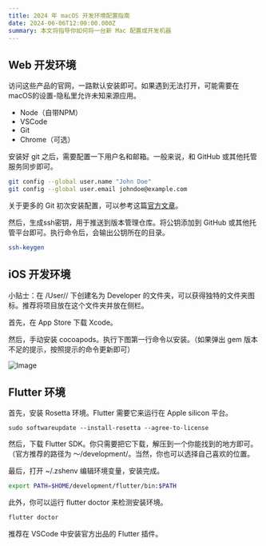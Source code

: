 ```yaml
---
title: 2024 年 macOS 开发环境配置指南
date: 2024-06-06T12:00:00.000Z
summary: 本文将指导你如何将一台新 Mac 配置成开发机器
---
```



## Web 开发环境

访问这些产品的官网，一路默认安装即可。如果遇到无法打开，可能需要在macOS的设置-隐私里允许未知来源应用。
- Node（自带NPM）
- VSCode
- Git
- Chrome（可选）

安装好 git 之后，需要配置一下用户名和邮箱。一般来说，和 GitHub 或其他托管服务同步即可。

```bash
git config --global user.name "John Doe"
git config --global user.email johndoe@example.com
```

关于更多的 Git 初次安装配置，可以参考这篇[官方文章](https://git-scm.com/book/en/v2/Getting-Started-First-Time-Git-Setup)。

然后，生成ssh密钥，用于推送到版本管理仓库。将公钥添加到 GitHub 或其他托管平台即可。执行命令后，会输出公钥所在的目录。

```bash
ssh-keygen
```

## iOS 开发环境

小贴士：在 /User/<username>/ 下创建名为 Developer 的文件夹，可以获得独特的文件夹图标。推荐将项目放在这个文件夹并放在侧栏。

首先，在 App Store 下载 Xcode。

然后，手动安装 cocoapods。执行下图第一行命令以安装。（如果弹出 gem 版本不足的提示，按照提示的命令更新即可）

![Image](/image/post/114f6fdc-1175-40d7-8bec-56013eb2cad2_Untitled.png)

## Flutter 环境

首先，安装 Rosetta 环境。Flutter 需要它来运行在 Apple silicon 平台。

```shell
sudo softwareupdate --install-rosetta --agree-to-license
```

然后，下载 Flutter SDK。你只需要把它下载，解压到一个你能找到的地方即可。（官方推荐的路径为 ～/development/。当然，你也可以选择自己喜欢的位置。

最后，打开 ~/.zshenv 编辑环境变量，安装完成。

```bash
export PATH=$HOME/development/flutter/bin:$PATH
```

此外，你可以运行 flutter doctor 来检测安装环境。

```bash
flutter doctor
```

推荐在 VSCode 中安装官方出品的 Flutter 插件。
